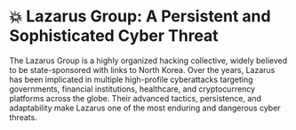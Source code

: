 # 💥 Lazarus Group: A Persistent and Sophisticated Cyber Threat #
The Lazarus Group is a highly organized hacking collective, widely believed to be state-sponsored with links to North Korea. Over the years, Lazarus has been implicated in multiple high-profile cyberattacks targeting governments, financial institutions, healthcare, and cryptocurrency platforms across the globe. Their advanced tactics, persistence, and adaptability make Lazarus one of the most enduring and dangerous cyber threats.
